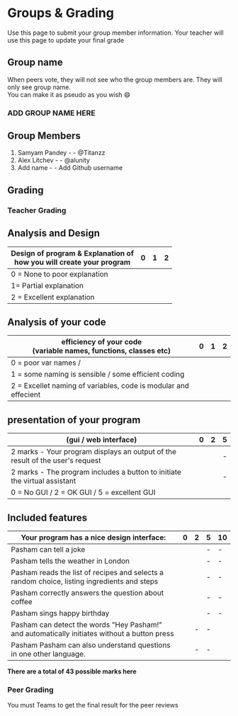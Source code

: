 # Groups & Grading

Use this page to submit your group member information. Your teacher will use this page to update your final grade

## Group name
When peers vote, they will not see who the group members are. They will only see group name.
<br> You can make it as pseudo as you wish :smile:
### ADD GROUP NAME HERE 

## Group Members
1. Samyam Pandey  - - @Titanzz
2. Alex Litchev  - - @alunity
3. Add name  - - Add Github username

## Grading

### Teacher Grading

## Analysis and Design
| Design of program & Explanation of <br>how you will create your program | 0 | 1 | 2 |
|-------------------------------------------------------------------------|---|---|---|
| 0 = None to poor explanation <br>                                               
| 1= Partial explanation <br>                                               
| 2 = Excellent explanation                                               |   |   |   |

## Analysis of your code
| efficiency of your code <br>(variable names, functions, classes etc) | 0 | 1 | 2 |
|----------------------------------------------------------------------|---|---|---|
| 0 = poor var names / <br>
| 1 = some naming is sensible / some efficient coding  <br>
| 2 = Excellet naming of variables, code is modular and effecient     |   |   |   |

## presentation of your program
|  (gui / web interface)               | 0 | 2 | 5 |
|----------------------------------------------------------------------|---|---|---|
| 2 marks - Your program displays an output of the result of the user's request |   |   | - |
| 2 marks - The program includes a button to initiate the virtual assistant |   |   | - |
| 0 = No GUI / 2 = OK GUI / 5 = excellent GUI                          |   |   |   |


## Included features
| Your program has a nice design interface:                            | 0 | 2 | 5 | 10 |
|----------------------------------------------------------------------|---|---|---|---|
| Pasham can tell a joke                          |   |   | - | - |
| Pasham tells the weather in London                          |   |   | - | - |
| Pasham reads the list of recipes and selects a random choice, listing ingredients and steps                          |   |   | - | - |
| Pasham correctly answers the question about coffee                          |   |   | - | - |
| Pasham sings happy birthday                          |   |   | - | - |
| Pasham can detect the words "Hey Pasham!" and automatically initiates without a button press                          |   | - | - |   |
| Pasham Pasham can also understand questions in one other language.                          |   | - | - |   |



**There are a total of 43 possible marks here**

### Peer Grading
You must Teams to get the final result for the peer reviews
